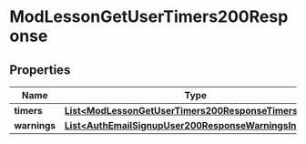 

# ModLessonGetUserTimers200Response


## Properties

| Name | Type | Description | Notes |
|------------ | ------------- | ------------- | -------------|
|**timers** | [**List&lt;ModLessonGetUserTimers200ResponseTimersInner&gt;**](ModLessonGetUserTimers200ResponseTimersInner.md) |  |  |
|**warnings** | [**List&lt;AuthEmailSignupUser200ResponseWarningsInner&gt;**](AuthEmailSignupUser200ResponseWarningsInner.md) |  |  [optional] |



